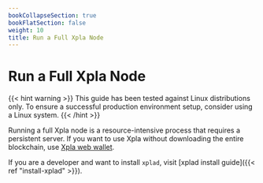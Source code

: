```yaml
---
bookCollapseSection: true
bookFlatSection: false
weight: 10
title: Run a Full Xpla Node
---
```


# Run a Full Xpla Node

{{< hint warning >}}
This guide has been tested against Linux distributions only. To ensure a successful production environment setup, consider using a Linux system.
{{< /hint >}}

Running a full Xpla node is a resource-intensive process that requires a persistent server. If you want to use Xpla without downloading the entire blockchain, use [Xpla web wallet](https://vault.xpla.io/).

If you are a developer and want to install `xplad`, visit [xplad install guide]({{< ref "install-xplad" >}}).
